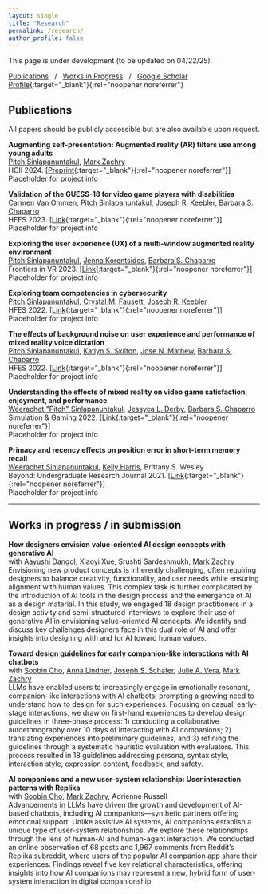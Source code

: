 ```yaml
---
layout: single
title: "Research"
permalink: /research/
author_profile: false
---
```


This page is under development (to be updated on 04/22/25).

[Publications](#pubs) &nbsp; / 
&nbsp; [Works in Progress](#current) &nbsp; / 
&nbsp; [Google Scholar Profile](https://scholar.google.com/citations?user=_RGPf2gAAAAJ&hl=en&oi=ao){:target="_blank"}{:rel="noopener noreferrer"}
<br>

<h2 id="pubs">
Publications
</h2>

All papers should be publicly accessible but are also available upon request.

**Augmenting self-presentation: Augmented reality (AR) filters use among young adults**
<br>
[Pitch Sinlapanuntakul][pitch],
[Mark Zachry][mark]
<br>
HCII 2024. 
[[Preprint](https://wspitch.github.io/files/Augmenting-Self-Presentation.pdf){:target="_blank"}{:rel="noopener noreferrer"}]
<br>
Placeholder for project info

**Validation of the GUESS-18 for video game players with disabilities** 
<br>
[Carmen Van Ommen][carmen],
[Pitch Sinlapanuntakul][pitch],
[Joseph R. Keebler][keebler],
[Barbara S. Chaparro][barb] 
<br>
HFES 2023.
[[Link](https://doi.org/10.1177/21695067231196247){:target="_blank"}{:rel="noopener noreferrer"}]
<br>
Placeholder for project info

**Exploring the user experience (UX) of a multi-window augmented reality environment** 
<br>
[Pitch Sinlapanuntakul][pitch],
[Jenna Korentsides][jenna],
[Barbara S. Chaparro][barb] 
<br>
Frontiers in VR 2023.
[[Link](https://doi.org/10.3389/frvir.2023.1194019){:target="_blank"}{:rel="noopener noreferrer"}]
<br>
Placeholder for project info

**Exploring team competencies in cybersecurity** 
<br>
[Pitch Sinlapanuntakul][pitch],
[Crystal M. Fausett][crystal],
[Joseph R. Keebler][keebler]
<br>
HFES 2022.
[[Link](https://doi.org/10.1177/1071181322661496){:target="_blank"}{:rel="noopener noreferrer"}]
<br>
Placeholder for project info

**The effects of background noise on user experience and performance of mixed reality voice dictation** 
<br>
[Pitch Sinlapanuntakul][pitch],
[Katlyn S. Skilton][katlyn],
[Jose N. Mathew][jose],
[Barbara S. Chaparro][barb] 
<br>
HFES 2022.
[[Link](https://doi.org/10.1177/1071181322661376){:target="_blank"}{:rel="noopener noreferrer"}]
<br>
Placeholder for project info

**Understanding the effects of mixed reality on video game satisfaction, enjoyment, and performance** 
<br>
[Weerachet "Pitch" Sinlapanuntakul][pitch],
[Jessyca L. Derby][jess],
[Barbara S. Chaparro][barb] 
<br>
Simulation & Gaming 2022.
[[Link](https://doi.org/10.1177/10468781221094473){:target="_blank"}{:rel="noopener noreferrer"}]
<br>
Placeholder for project info

**Primacy and recency effects on position error in short-term memory recall** 
<br>
[Weerachet Sinlapanuntakul][pitch],
[Kelly Harris][kelly],
Brittany S. Wesley 
<br>
Beyond: Undergraduate Research Journal 2021.
[[Link](https://commons.erau.edu/beyond/vol5/iss1/2){:target="_blank"}{:rel="noopener noreferrer"}]
<br>
Placeholder for project info


-----


<h2 id="current">
Works in progress / in submission
</h2>

**How designers envision value-oriented AI design concepts with generative AI** 
<br>
with
[Aayushi Dangol][aayushi],
Xiaoyi Xue,
Srushti Sardeshmukh,
[Mark Zachry][mark]
<br>
Envisioning new product concepts is inherently challenging, often requiring designers to balance creativity, functionality, and user needs while ensuring alignment with human values. This complex task is further complicated by the introduction of AI tools in the design process and the emergence of AI as a design material. In this study, we engaged 18 design practitioners in a design activity and semi-structured interviews to explore their use of generative AI in envisioning value-oriented AI concepts. We identify and discuss key challenges designers face in this dual role of AI and offer insights into designing with and for AI toward human values.

**Toward design guidelines for early companion-like interactions with AI chatbots** 
<br>
with
[Soobin Cho][soobin],
[Anna Lindner][anna],
[Joseph S. Schafer][joey],
[Julie A. Vera][julie],
[Mark Zachry][mark]
<br>
LLMs have enabled users to increasingly engage in emotionally resonant, companion-like interactions with AI chatbots, prompting a growing need to understand how to design for such experiences. Focusing on casual, early-stage interactions, we draw on first-hand experiences to develop design guidelines in three-phase process: 1) conducting a collaborative autoethnography over 10 days of interacting with AI companions; 2) translating experiences into preliminary guidelines; and 3) refining the guidelines through a systematic heuristic evaluation with evaluators. This process resulted in 18 guidelines addressing persona, syntax style, interaction style, expression content, feedback, and safety.

**AI companions and a new user-system relationship: User interaction patterns with Replika** 
<br>
with
[Soobin Cho][soobin],
[Mark Zachry][mark],
Adrienne Russell
<br>
Advancements in LLMs have driven the growth and development of AI-based chatbots, including AI companions—synthetic partners offering emotional support. Unlike assistive AI systems, AI companions establish a unique type of user-system relationships. We explore these relationships through the lens of human-AI and human-agent interaction. We conducted an online observation of 68 posts and 1,967 comments from Reddit’s Replika subreddit, where users of the popular AI companion app share their experiences. Findings reveal five key relational characteristics, offering insights into how AI companions may represent a new, hybrid form of user-system interaction in digital companionship.










[aayushi]: https://adango26.github.io
[andy]: https://linkedin.com/in/soohyunmoon
[anna]: https://www.linkedin.com/in/anna-lindner-67ab21178/
[connie]: https://linkedin.com/in/connie-hyyang
[donghoon]: https://donghoon.io
[emma]: https://ej-mcdonnell.github.io
[joey]: http://students.washington.edu/schaferj/
[jon]: https://jonfroehlich.github.io
[julie]: https://julievera.github.io/
[kate]: https://kateringland.com
[keri]: https://keri.xyz
[leah]: https://hcde.washington.edu/findlater
[mark]: https://hcde.washington.edu/zachry
[pitch]: https://wspitch.github.io
[soobin]: https://5oobin.github.io/website/
[sophie]: https://linkedin.com/in/sophieparkdesign
[tessa]: https://tessaeagle.github.io


[barb]: https://faculty.erau.edu/Barbara.Chaparro
[carmen]: https://linkedin.com/in/carmen-van-ommen
[crystal]: https://linkedin.com/in/crystal-fausett
[jenna]: https://linkedin.com/in/jenna-korentsides
[jess]: https://linkedin.com/in/jessycaderby
[jose]: https://linkedin.com/in/jose-mathew787
[katlyn]: https://linkedin.com/in/katlyn-skilton
[keebler]: https://faculty.erau.edu/Joseph.Keebler
[kelly]: https://linkedin.com/in/kellyjuneharris


[erau]: https://daytonabeach.erau.edu
[hcde]: https://hcde.washington.edu
[hf]: https://daytonabeach.erau.edu/college-arts-sciences/human-factors
[rux]: https://daytonabeach.erau.edu/about/labs/research-user-experience
[uw]: https://washington.edu
